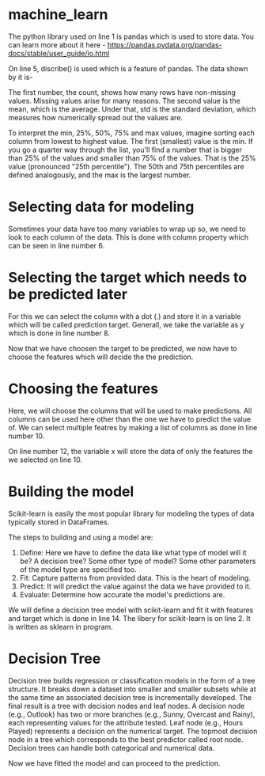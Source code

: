 # machine_learn

The python library used on line 1 is pandas which is used to store data. You can learn more about it here - https://pandas.pydata.org/pandas-docs/stable/user_guide/io.html 

On line 5, discribe() is used which is a feature of pandas. The data shown by it is-

The first number, the count, shows how many rows have non-missing values.
Missing values arise for many reasons.
The second value is the mean, which is the average. Under that, std is the standard deviation, which measures how numerically spread out the values are.

To interpret the min, 25%, 50%, 75% and max values, imagine sorting each column from lowest to highest value. The first (smallest) value is the min. If you go a quarter way through the list, 
you'll find a number that is bigger than 25% of the values and smaller than 75% of the values. That is the 25% value (pronounced "25th percentile"). The 50th and 75th percentiles are defined analogously, 
and the max is the largest number.


# Selecting data for modeling
Sometimes your data have too many variables to wrap up so, we need to look to each column of the data. This is done with column property which can be seen in line number 6.

# Selecting the target which needs to be predicted later
For this we can select the column with a dot (.) and store it in a variable which will be called prediction target. Generall, we take the variable as y which is done in line number 8. 

Now that we have choosen the target to be predicted, we now have to choose the features which will decide the the prediction.
# Choosing the features
Here, we will choose the columns that will be used to make predictions.
All columns can be used here other than the one we have to predict the value of.
We can select multiple featres by making a list of columns as done in line number 10.

On line number 12, the variable x will store the data of only the features the we selected on line 10.

# Building the model
Scikit-learn is easily the most popular library for modeling the types of data typically stored in DataFrames.

The steps to building and using a model are:
1) Define: Here we have to define the data like what type of model will it be? A decision tree? Some other type of model? Some other parameters of the model type are specified too.
2) Fit: Capture patterns from provided data. This is the heart of modeling.
3) Predict: It will predict the value against the data we have provided to it.
4) Evaluate: Determine how accurate the model's predictions are.

We will define a decision tree model with scikit-learn and fit it with features and target which is done in line 14.
The libery for scikit-learn is on line 2. It is written as sklearn in program.

# Decision Tree
Decision tree builds regression or classification models in the form of a tree structure. It breaks down a dataset into smaller and smaller subsets while at the same time an associated decision tree is incrementally developed. The final result is a tree with decision nodes and leaf nodes. A decision node (e.g., Outlook) has two or more branches (e.g., Sunny, Overcast and Rainy), each representing values for the attribute tested. Leaf node (e.g., Hours Played) represents a decision on the numerical target. The topmost decision node in a tree which corresponds to the best predictor called root node. Decision trees can handle both categorical and numerical data. 

Now we have fitted the model and can proceed to the prediction.
